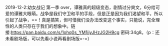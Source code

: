 2019-12-2:幼女战记 第一季 over，谭雅真的超级变态，剧情过分爽文，6分给可爱的谭雅大眼萌。战争是我们守卫和平的手段，但是正是因为我们渴望和平，所以引起了战争，==！真是搞笑，但可惜我们没办法改变这个事实，只能说，完全理性的人类只存在于我们的想象中。链接:https://pan.baidu.com/s/1ohq0s_YM1jjyJHzJG2H9cg  密码:34g8。（p：还未看剧场版，可以先看小说再看剧场版=-=）
